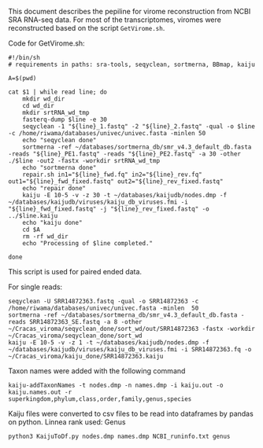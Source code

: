 





This document describes the pepiline for virome reconstruction from NCBI SRA RNA-seq data.
For most of the transcriptomes, viromes were reconstructed based on the script ```GetVirome.sh```.

Code for GetVirome.sh:

```
#!/bin/sh
# requirements in paths: sra-tools, seqyclean, sortmerna, BBmap, kaiju

A=$(pwd)

cat $1 | while read line; do
    mkdir wd_dir
    cd wd_dir
    mkdir srtRNA_wd_tmp
    fasterq-dump $line -e 30
    seqyclean -1 "${line}_1.fastq" -2 "${line}_2.fastq" -qual -o $line -c /home/riwama/databases/univec/univec.fasta -minlen 50
    echo "seqyclean done"
    sortmerna -ref ~/databases/sortmerna_db/smr_v4.3_default_db.fasta -reads "${line}_PE1.fastq" -reads "${line}_PE2.fastq" -a 30 -other ./$line -out2 -fastx -workdir srtRNA_wd_tmp
    echo "sortmerna done"
    repair.sh in1="${line}_fwd.fq" in2="${line}_rev.fq" out1="${line}_fwd_fixed.fastq" out2="${line}_rev_fixed.fastq"
    echo "repair done"
    kaiju -E 10-5 -v -z 30 -t ~/databases/kaijudb/nodes.dmp -f ~/databases/kaijudb/viruses/kaiju_db_viruses.fmi -i "${line}_fwd_fixed.fastq" -j "${line}_rev_fixed.fastq" -o ../$line.kaiju
    echo "kaiju done"
    cd $A
    rm -rf wd_dir
    echo "Processing of $line completed."

done

```

This script is used for paired ended data.


For single reads:

```
seqyclean -U SRR14872363.fastq -qual -o SRR14872363 -c /home/riwama/databases/univec/univec.fasta -minlen  50
sortmerna -ref ~/databases/sortmerna_db/smr_v4.3_default_db.fasta -reads SRR14872363_SE.fastq -a 8 -other ~/Cracas_viroma/seqyclean_done/sort_wd/out/SRR14872363 -fastx -workdir ~/Cracas_viroma/seqyclean_done/sort_wd
kaiju -E 10-5 -v -z 1 -t ~/databases/kaijudb/nodes.dmp -f ~/databases/kaijudb/viruses/kaiju_db_viruses.fmi -i SRR14872363.fq -o ~/Cracas_viroma/kaiju_done/SRR14872363.kaiju

```


Taxon names were added with the following command

```
kaiju-addTaxonNames -t nodes.dmp -n names.dmp -i kaiju.out -o kaiju.names.out -r superkingdom,phylum,class,order,family,genus,species
```

Kaiju files were converted to csv files to be read into dataframes by pandas on python. Linnea rank used: Genus


```
python3 KaijuToDf.py nodes.dmp names.dmp NCBI_runinfo.txt genus
```



